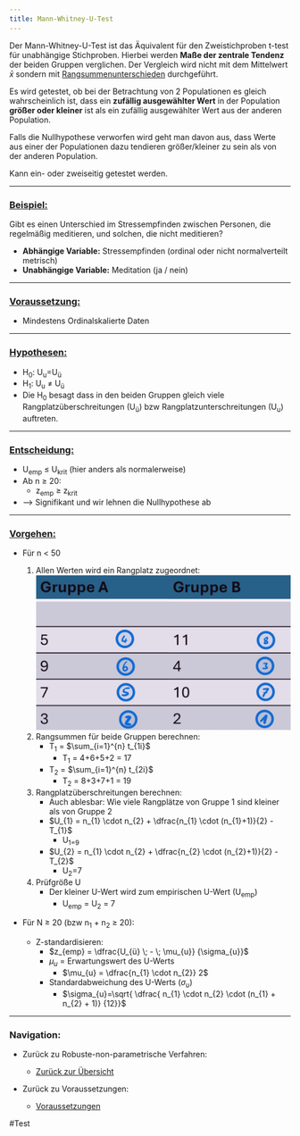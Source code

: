 ```yaml
---
title: Mann-Whitney-U-Test
---
```



Der Mann-Whitney-U-Test ist das Äquivalent für den Zweistichproben t-test für unabhängige Stichproben.
Hierbei werden **Maße der zentrale Tendenz** der beiden Gruppen verglichen.
Der Vergleich wird nicht mit dem Mittelwert $\bar{x}$ sondern mit <u>Rangsummenunterschieden</u> durchgeführt.

Es wird getestet, ob bei der Betrachtung von 2 Populationen es gleich wahrscheinlich ist, dass ein **zufällig ausgewählter Wert** in der Population **größer oder kleiner** ist als ein zufällig ausgewählter Wert aus der anderen Population.

Falls die Nullhypothese verworfen wird geht man davon aus, dass Werte aus einer der Populationen dazu tendieren größer/kleiner zu sein als von der anderen Population.

Kann ein- oder zweiseitig getestet werden.

---

### <u>Beispiel:</u>

Gibt es einen Unterschied im Stressempfinden zwischen Personen, die regelmäßig meditieren, und solchen, die nicht meditieren?

* **Abhängige Variable:** Stressempfinden (ordinal oder nicht normalverteilt metrisch)
* **Unabhängige Variable:** Meditation (ja / nein)

---

### <u>Voraussetzung:</u>

* Mindestens Ordinalskalierte Daten

---

### <u>Hypothesen:</u>

* H<sub>0</sub>: U<sub>u</sub>=U<sub>ü</sub>
* H<sub>1</sub>: U<sub>u</sub> $\neq$ U<sub>ü</sub>
* Die H<sub>0</sub> besagt dass in den beiden Gruppen gleich viele Rangplatzüberschreitungen (U<sub>ü</sub>) bzw Rangplatzunterschreitungen (U<sub>u</sub>) auftreten.

---

### <u>Entscheidung:</u>

* U<sub>emp</sub> $\le$ U<sub>krit</sub> (hier anders als normalerweise)
* Ab n $\ge$ 20:
  * z<sub>emp</sub> $\ge$ z<sub>krit</sub>
* --> Signifikant und wir lehnen die Nullhypothese ab

---

### <u>Vorgehen:</u>

* Für n \< 50
  
  1. Allen Werten wird ein Rangplatz zugeordnet:
     ![166x101](mwu.png)
  1. Rangsummen für beide Gruppen berechnen:
     * T<sub>1</sub> = $\sum_{i=1}^{n} t_{1i}$
       * T<sub>1</sub> = 4+6+5+2 = 17
     * T<sub>2</sub> = $\sum_{i=1}^{n} t_{2i}$
       * T<sub>2</sub> = 8+3+7+1 = 19
  1. Rangplatzüberschreitungen berechnen:
     * Auch ablesbar: Wie viele Rangplätze von Gruppe 1 sind kleiner als von Gruppe 2
     * $U_{1} = n_{1} \cdot n_{2} + \dfrac{n_{1} \cdot (n_{1}+1)}{2} - T_{1}$
       * U<sub>1</u>=9
     * $U_{2} = n_{1} \cdot n_{2} + \dfrac{n_{2} \cdot (n_{2}+1)}{2} - T_{2}$
       * U<sub>2</sub>=7
  1. Prüfgröße U
     * Der kleiner U-Wert wird zum empirischen U-Wert (U<sub>emp</sub>)
       * U<sub>emp</sub> = U<sub>2</sub> = 7
* Für N $\ge$ 20 (bzw n<sub>1</sub> + n<sub>2</sub> $\ge$ 20):
  
  * Z-standardisieren:
    * $z_{emp} = \dfrac{U_{ü} \; - \; \mu_{u}} {\sigma_{u}}$
    * $\mu_{u}$ = Erwartungswert des U-Werts
      * $\mu_{u} = \dfrac{n_{1} \cdot n_{2}} 2$
    * Standardabweichung des U-Werts ($\sigma_{u}$)
      * $\sigma_{u}=\sqrt{ \dfrac{ n_{1} \cdot n_{2} \cdot (n_{1} + n_{2} + 1)} {12}}$

---

### Navigation:

* Zurück zu Robuste-non-parametrische Verfahren:
  
  * [Zurück zur Übersicht](/robuste-non-parametrische-verfahren)
* Zurück zu Voraussetzungen:
  
  * [Voraussetzungen](abhaengigkeit)

\#Test
